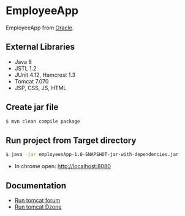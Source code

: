 # EmployeeApp
EmployeeApp from [Oracle](http://www.oracle.com/webfolder/technetwork/tutorials/obe/java/basic_app_embedded_tomcat/basic_app-tomcat-embedded.html#overview).

## External Libraries
- Java 8
- JSTL 1.2
- JUnit 4.12, Hamcrest 1.3
- Tomcat 7.070
- JSP, CSS, JS, HTML

## Create jar file
```bash
$ mvn clean compile package
```
## Run  project from Target directory
```bash
$ java -jar employeesApp-1.0-SNAPSHOT-jar-with-dependencies.jar 
```
- In chrome open: [http://localhost:8080](http://localhost:8080)

## Documentation
- [Run tomcat forum](http://stackoverflow.com/questions/17229674/adding-tomcat-server-in-intellij)
- [Run tomcat Dzone](https://dzone.com/articles/headless-setup-java-project)